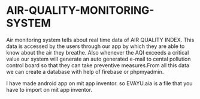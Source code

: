 # AIR-QUALITY-MONITORING-SYSTEM
 Air monitoring system tells about real time data of AIR QUALITY INDEX. This data is accessed by the users through our app by which they are able to know about the air they breathe. Also whenever the AQI exceeds a critical value our system will generate an auto generated e-mail to cental pollution control board so that they can take preventive measures.From  all this  data we can create a database with help of firebase or phpmyadmin.

I have made android app on mit app inventor. so EVAYU.aia is a file that you have to import on mit app inventor.
